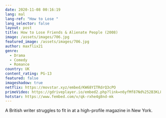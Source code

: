```yaml
---
date: 2020-11-08 00:16:19
lang: mal
lang-ref: "How to Lose "
lang_selector: false
layout: post
title: How to Lose Friends & Alienate People (2008)
image: /assets/images/706.jpg
featured_image: /assets/images/706.jpg
author: maxflix21
genre:
  - Drama
  - Comedy
  - Romance
country: UK
content_rating: PG-13
featured: false
imageshadow: true
netflix: https://movstar.xyz/embed/KW68YITRdrQ3cPO
primeVideo: https://gdriveplayer.io/embed2.php?link=n6yfMf87Nd%252B3KL85Hm38GAQgRA6O6kFqXcXvTP2fUsQeLkazpkh8xH5dnm79tADVCW%252BH3bF36yMbAd0H9DCyz3EUCY05yaz8yjClAThi83MRJjy4ZiVZuEIPqmbm5kwD1fZaKCb%252B4IwOq9nL8pGu18wyCFPFWFo6Aq93hqw1%252FjvHbXA%252BNFbq7o2O1HieWEjkw%253D
hotstar: https://www.fembed.com/v/qk-rxhe4g8nd-mk
---
```

A British writer struggles to fit in at a high-profile magazine in New York.